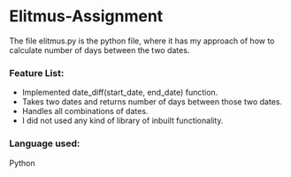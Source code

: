 # Elitmus-Assignment
The file elitmus.py is the python file, where it has my approach of how to calculate number of days between the two dates.

### Feature List:
* Implemented date_diff(start_date, end_date) function.
* Takes two dates and returns number of days between those two dates.
* Handles all combinations of dates.
* I did not used any kind of library of inbuilt functionality.

### Language used:
Python
